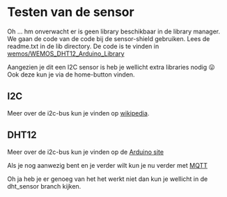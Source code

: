 # Testen van de sensor
Oh ... hm onverwacht er is geen library beschikbaar in de library manager.
We gaan de code van de code bij de sensor-shield gebruiken. Lees de readme.txt
in de lib directory. De code is te vinden in [wemos/WEMOS_DHT12_Arduino_Library](https://github.com/wemos/WEMOS_DHT12_Arduino_Library)

Aangezien je dit een I2C sensor is heb je wellicht extra libraries nodig :stuck_out_tongue:
Ook deze kun je via de home-button vinden.

## I2C
Meer over de i2c-bus kun je vinden op [wikipedia](https://nl.wikipedia.org/wiki/I%C2%B2C-bus).

## DHT12
Meer over de i2c-bus kun je vinden op de [Arduino site](https://playground.arduino.cc/Main/Dht)

Als je nog aanwezig bent en je verder wilt kun je nu verder met [MQTT](mqtt.md)

Oh ja heb je er genoeg van het het werkt niet dan kun je wellicht in de dht_sensor branch kijken.
